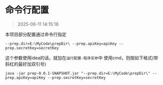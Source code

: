 # 命令行配置

> 2025-06-11 14:15:18

本项目部分配置通过命令行指定

```text
--prep.dir=E:\MyCode\prepDir\ --prep.apiKey=apiKey --prep.secretKey=secretKey
```

这个参数使用idea的话，就加在`运行配置-程序实参`中
使用cmd，则按如下格式(带斜杠的最好加双引号)

```shell
java -jar prep-0.0.1-SNAPSHOT.jar "--prep.dir=E:\MyCode\prepDir\" --prep.apiKey=apiKey --prep.secretKey=secretKey
```
